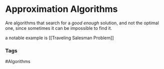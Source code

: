 # Approximation Algorithms 
Are algorithms that search for a $good \ enough$ solution, and not the optimal one, since sometimes it can be impossible to find it. 

a notable example is [[Traveling Salesman Problem]]

### Tags 
#Algorithms 
